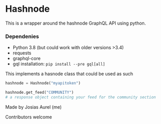 # Hashnode

This is a wrapper around the hashnode GraphQL API using python.

### Dependenies
- Python 3.8 (but could work with older versions >3.4)
- requests
- graphql-core
- gql installation: `pip install --pre gql[all]`

This implements a hasnode class that could be used as such

```python
hashnode = Hashnode("myapitoken")

hashnode.get_feed("COMMUNITY")
# a response object containing your feed for the community section
```

Made by Josias Aurel (me)

Contributors welcome